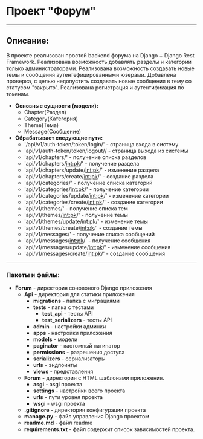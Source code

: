 # Проект "Форум"

***

## Описание:

В проекте реализован простой backend форума на Django + Django Rest Framework. Реализована возможность добавлять разделы и категории только администраторами. Реализована возможность создавать новые темы и сообщения аутентефицированными юзерами. Добавлена проверка, с целью недопустить создавать новые сообщения в тему со статусом "закрыто". Реализована регистрация и аутентификация по токенам.


* **Основные сущности (модели):**
  * Chapter(Раздел)
  * Category(Категория)
  * Theme(Тема)
  * Message(Сообщение)
* **Обрабатывает следующие пути:**
    * '/api/v1/auth-token/token/login/' - страница входа в систему
    * 'api/v1/auth-token/token/logout// - страница выхода из системы
    * 'api/v1/chapters/' - получение списка разделов
    * 'api/v1/chapters/<int:pk>/' - получение  раздела
    * 'api/v1/chapters/update/<int:pk>/' - изменение раздела
    * 'api/v1/chapters/create/<int:pk>/' - создание раздела
    * 'api/v1/categories/' - получение списка категорий
    * 'api/v1/categories/<int:pk>/' - получение категории
    * 'api/v1/categories/update/<int:pk>/' - изменение категории
    * 'api/v1/categories/create/<int:pk>/' - создание категории
    * 'api/v1/themes/' - получение списка тем
    * 'api/v1/themes/<int:pk>/' - получение темы
    * 'api/v1/themes/update/<int:pk>/' - изменение темы
    * 'api/v1/themes/create/<int:pk>/' - создание темы
    * 'api/v1/messages/' - получение списка сообщений
    * 'api/v1/messages/<int:pk>/' - получение сообщения
    * 'api/v1/messages/update/<int:pk>/' - изменение сообщения
    * 'api/v1/messages/create/<int:pk>/' - создание сообщения
***

### Пакеты и файлы:

* **Forum** - директория соновоного Django приложения
    * **Api** - директория для статики приложения
      * **migrations** - папка с миграциями
      * **tests** - папка с тестами
        * **test_api** - тесты API
        * **test_serializers** - тесты API
      * **admin** - настройки админки
      * **apps** - настройки приложения
      * **models** - модели
      * **paginator** - кастомный пагинатор
      * **permissions** - разрешения доступа
      * **serializers** - сериализаторы
      * **urls** - эндпоинты
      * **views** - представления
    * **Forum** - директория с HTML шаблонами приложения.
      * **asgi** - asgi проекта
      * **settings** - настройки всего проекта
      * **urls** - пути уровня проекта
      * **wsgi** - wsgi проекта
    * **.gitignore** - директория конфигурации проекта
    * **manage.py** - файл управления Django проектом
    * **readme.md** - файл readme
    * **requirements.txt** - файл содержит список зависимостей проекта.